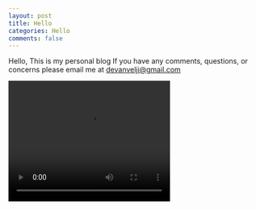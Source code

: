 ```yaml
---
layout: post
title: Hello
categories: Hello
comments: false
---
```


Hello,
This is my personal blog
If you have any comments, questions, or concerns please email me at <a href="mailto:devanvelji@gmail.com">devanvelji@gmail.com<a>

<video width="320" height="240" controls>
 <source src="assets/blue-balloon.mp4" type="video/mp4">
</video>
